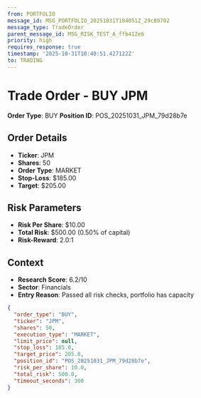 ```yaml
---
from: PORTFOLIO
message_id: MSG_PORTFOLIO_20251031T104051Z_29c89702
message_type: TradeOrder
parent_message_id: MSG_RISK_TEST_A_ffb412e6
priority: high
requires_response: true
timestamp: '2025-10-31T10:40:51.427122Z'
to: TRADING
---
```


# Trade Order - BUY JPM

**Order Type**: BUY
**Position ID**: POS_20251031_JPM_79d28b7e

## Order Details
- **Ticker**: JPM
- **Shares**: 50
- **Order Type**: MARKET
- **Stop-Loss**: $185.00
- **Target**: $205.00

## Risk Parameters
- **Risk Per Share**: $10.00
- **Total Risk**: $500.00 (0.50% of capital)
- **Risk-Reward**: 2.0:1

## Context
- **Research Score**: 6.2/10
- **Sector**: Financials
- **Entry Reason**: Passed all risk checks, portfolio has capacity

```json
{
  "order_type": "BUY",
  "ticker": "JPM",
  "shares": 50,
  "execution_type": "MARKET",
  "limit_price": null,
  "stop_loss": 185.0,
  "target_price": 205.0,
  "position_id": "POS_20251031_JPM_79d28b7e",
  "risk_per_share": 10.0,
  "total_risk": 500.0,
  "timeout_seconds": 300
}
```
